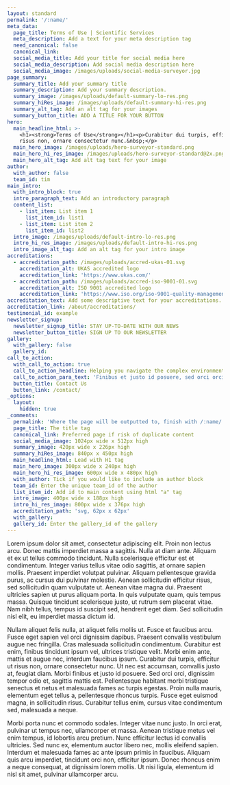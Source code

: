 ```yaml
---
layout: standard
permalink: '/:name/'
meta_data:
  page_title: Terms of Use | Scientific Services
  meta_description: Add a text for your meta description tag
  need_canonical: false
  canonical_link:
  social_media_title: Add your title for social media here
  social_media_description: Add social media description here
  social_media_image: /images/uploads/social-media-surveyor.jpg
page_summary:
  summary_title: Add your summary title
  summary_description: Add your summary description.
  summary_image: /images/uploads/default-summary-lo-res.png
  summary_hiRes_image: /images/uploads/default-summary-hi-res.png
  summary_alt_tag: Add an alt tag for your images
  summary_button_title: ADD A TITLE FOR YOUR BUTTON
hero:
  main_headline_html: >-
    <h1><strong>Terms of Use</strong></h1><p>Curabitur dui turpis, efficitur ut
    risus non, ornare consectetur nunc.&nbsp;</p>
  main_hero_image: /images/uploads/hero-surveyor-standard.png
  main_hero_hi_res_image: /images/uploads/hero-surveyor-standard@2x.png
  main_hero_alt_tag: Add alt tag text for your image
author:
  with_author: false
  team_id: tim
main_intro:
  with_intro_block: true
  intro_paragraph_text: Add an introductory paragraph
  content_list:
    - list_item: List item 1
      list_item_id: list1
    - list_item: List item 2
      list_item_id: list2
  intro_image: /images/uploads/default-intro-lo-res.png
  intro_hi_res_image: /images/uploads/default-intro-hi-res.png
  intro_image_alt_tag: Add an alt tag for your intro image
accreditations:
  - accreditation_path: /images/uploads/accred-ukas-01.svg
    accreditation_alt: UKAS accredited logo
    accreditation_link: 'https://www.ukas.com/'
  - accreditation_path: /images/uploads/accred-iso-9001-01.svg
    accreditation_alt: ISO 9001 accredited logo
    accreditation_link: 'https://www.iso.org/iso-9001-quality-management.html'
accreditation_text: Add some descriptive text for your accreditations.
accreditation_link: /about/accreditations/
testimonial_id: example
newsletter_signup:
  newsletter_signup_title: STAY UP-TO-DATE WITH OUR NEWS
  newsletter_button_title: SIGN UP TO OUR NEWSLETTER
gallery:
  with_gallery: false
  gallery_id:
call_to_action:
  with_call_to_action: true
  call_to_action_headline: Helping you navigate the complex environmental dangers
  call_to_action_para_text: 'Finibus et justo id posuere, sed orci orci, dignissim tempor odio...'
  button_title: Contact Us
  button_link: /contact/
_options:
  layout:
    hidden: true
_comments:
  permalink: 'Where the page will be outputted to, finish with /:name/'
  page_title: The title tag
  canonical_link: Preferred page if risk of duplicate content
  social_media_image: 1024px wide x 512px high
  summary_image: 420px wide x 226px high
  summary_hiRes_image: 840px x 450px high
  main_headline_html: Lead with H1 tag
  main_hero_image: 300px wide x 240px high
  main_hero_hi_res_image: 600px wide x 480px high
  with_author: Tick if you would like to include an author block
  team_id: Enter the unique team_id of the author
  list_item_id: Add id to main content using html "a" tag
  intro_image: 400px wide x 188px high
  intro_hi_res_image: 800px wide x 376px high
  accreditation_path: 'svg, 62px x 62px'
  with_gallery:
  gallery_id: Enter the gallery_id of the gallery
---
```


Lorem ipsum dolor sit amet, consectetur adipiscing elit. Proin non lectus arcu. Donec mattis imperdiet massa a sagittis. Nulla at diam ante. Aliquam et ex ut tellus commodo tincidunt. Nulla scelerisque efficitur est et condimentum. Integer varius tellus vitae odio sagittis, at ornare sapien mollis. Praesent imperdiet volutpat pulvinar. Aliquam pellentesque gravida purus, ac cursus dui pulvinar molestie. Aenean sollicitudin efficitur risus, sed sollicitudin quam vulputate ut. Aenean vitae magna dui. Praesent ultricies sapien ut purus aliquam porta. In quis vulputate quam, quis tempus massa. Quisque tincidunt scelerisque justo, ut rutrum sem placerat vitae. Nam nibh tellus, tempus id suscipit sed, hendrerit eget diam. Sed sollicitudin nisl elit, eu imperdiet massa dictum id.

Nullam aliquet felis nulla, at aliquet felis mollis ut. Fusce et faucibus arcu. Fusce eget sapien vel orci dignissim dapibus. Praesent convallis vestibulum augue nec fringilla. Cras malesuada sollicitudin condimentum. Curabitur est enim, finibus tincidunt ipsum vel, ultrices tristique velit. Morbi enim ante, mattis et augue nec, interdum faucibus ipsum. Curabitur dui turpis, efficitur ut risus non, ornare consectetur nunc. Ut nec est accumsan, convallis justo at, feugiat diam. Morbi finibus et justo id posuere. Sed orci orci, dignissim tempor odio et, sagittis mattis est. Pellentesque habitant morbi tristique senectus et netus et malesuada fames ac turpis egestas. Proin nulla mauris, elementum eget tellus a, pellentesque rhoncus turpis. Fusce eget euismod magna, in sollicitudin risus. Curabitur tellus enim, cursus vitae condimentum sed, malesuada a neque.

Morbi porta nunc et commodo sodales. Integer vitae nunc justo. In orci erat, pulvinar ut tempus nec, ullamcorper et massa. Aenean tristique metus vel enim tempus, id lobortis arcu pretium. Nunc efficitur lectus id convallis ultricies. Sed nunc ex, elementum auctor libero nec, mollis eleifend sapien. Interdum et malesuada fames ac ante ipsum primis in faucibus. Aliquam quis arcu imperdiet, tincidunt orci non, efficitur ipsum. Donec rhoncus enim a neque consequat, at dignissim lorem mollis. Ut nisi ligula, elementum id nisl sit amet, pulvinar ullamcorper arcu.